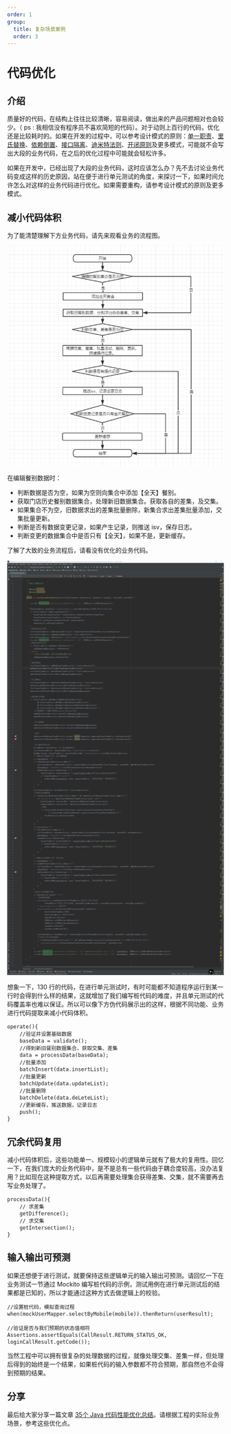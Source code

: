 ```yaml
---
order: 1
group:
  title: 复杂场景案例
  order: 3
---
```


# 代码优化

## 介绍

质量好的代码，在结构上往往比较清晰，容易阅读，做出来的产品问题相对也会较少。（ ps : 我相信没有程序员不喜欢简短的代码）。对于动则上百行的代码，优化还是比较耗时的。如果在开发的过程中，可以参考设计模式的原则：[单一职责](https://blog.csdn.net/zhengzhb/article/details/7278174)、[里氏替换](https://blog.csdn.net/zhengzhb/article/details/7281833)、[依赖倒置](https://blog.csdn.net/zhengzhb/article/details/7289269)、[接口隔离](https://blog.csdn.net/zhengzhb/article/details/7296921)、[迪米特法则](https://blog.csdn.net/zhengzhb/article/details/7296930)、[开闭原则](https://blog.csdn.net/zhengzhb/article/details/7296944)及更多模式，可能就不会写出大段的业务代码，在之后的优化过程中可能就会轻松许多。

如果在开发中，已经出现了大段的业务代码，这时应该怎么办？先不去讨论业务代码变成这样的历史原因，站在便于进行单元测试的角度，来探讨一下，如果时间允许怎么对这样的业务代码进行优化。如果需要重构，请参考设计模式的原则及更多模式。



## 减小代码体积

为了能清楚理解下方业务代码，请先来观看业务的流程图。

![](../assets/670f60a22e085246f3ea8aa8540820d.png)

在编辑餐别数据时：

- 判断数据是否为空，如果为空则向集合中添加【全天】餐别。
- 获取门店历史餐别数据集合，处理新旧数据集合。获取各自的差集，及交集。
- 如果集合不为空，旧数据求出的差集批量删除，新集合求出差集批量添加，交集批量更新。
- 判断是否有数据变更记录，如果产生记录，则推送 isv，保存日志。
- 判断变更的数据集合中是否只有【全天】，如果不是，更新缓存。

了解了大致的业务流程后，请看没有优化的业务代码。

![](../assets/service.png)



想象一下，130 行的代码，在进行单元测试时，有时可能都不知道程序运行到某一行时会得到什么样的结果，这就增加了我们编写桩代码的难度，并且单元测试的代码覆盖率也难以保证。所以可以像下方伪代码展示出的这样，根据不同功能、业务进行代码提取来减小代码体积。

```
operate(){
	//验证并设置基础数据
	baseData = validate();
	//得到新旧餐别数据集合，获取交集、差集
	data = processData(baseData); 
	//批量添加
	batchInsert(data.insertList);
	//批量更新
	batchUpdate(data.updateList);
	//批量删除
	batchDelete(data.deLeteList);
	//更新缓存，推送数据，记录日志
	push(); 
}
```



## 冗余代码复用

减小代码体积后，这些功能单一、规模较小的逻辑单元就有了极大的复用性。回忆一下，在我们庞大的业务代码中，是不是总有一些代码由于耦合度较高，没办法复用？比如现在这种提取方式，以后再需要处理集合获得差集、交集，就不需要再去写业务处理了。

```
processData(){
	// 求差集
	getDifference();
	// 求交集
	getIntersection();
}
```



## 输入输出可预测

如果还想便于进行测试，就要保持这些逻辑单元的输入输出可预测。请回忆一下在业务测试一节通过 Mockito 编写桩代码的示例，测试用例在进行单元测试后的结果都是已知的，所以才能通过这种方式去做逻辑上的校验。

```
//设置桩代码，模拟查询过程
when(mockUserMapper.selectByMobile(mobile)).thenReturn(userResult);

//验证是否与我们预期的状态值相符
Assertions.assertEquals(CallResult.RETURN_STATUS_OK, loginCallResult.getCode());

```

当然工程中可以拥有很复杂的处理数据的过程，就像处理交集、差集一样，但处理后得到的始终是一个结果，如果桩代码的输入参数都不符合预期，那自然也不会得到预期的结果。

## 分享

最后给大家分享一篇文章 [35个 Java 代码性能优化总结](https://wenku.baidu.com/view/d865624053d380eb6294dd88d0d233d4b14e3f30.html)。请根据工程的实际业务场景，参考这些优化点。

